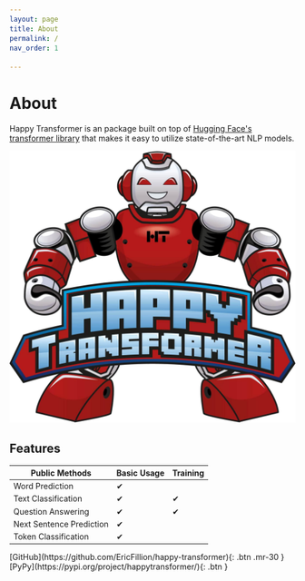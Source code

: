 ```yaml
---
layout: page
title: About
permalink: /
nav_order: 1

---
```

# About
Happy Transformer is an package built on top of [Hugging Face's transformer library](https://huggingface.co/transformers/) that makes it easy to utilize state-of-the-art NLP models. 

![Happy Transformer](assets/images/logo.jpg)

## Features 
  
| Public Methods                     | Basic Usage  | Training   |
|------------------------------------|--------------|------------|
| Word Prediction                    | ✔            |            |
| Text Classification                | ✔            | ✔          | 
| Question Answering                 | ✔            | ✔          | 
| Next Sentence Prediction           | ✔            |            | 
| Token Classification               | ✔            |            | 

<span class="fs-8">
[GitHub](https://github.com/EricFillion/happy-transformer){: .btn .mr-30 }
</span>
<span class="fs-8">
[PyPy](https://pypi.org/project/happytransformer/){: .btn }
</span>
